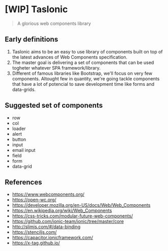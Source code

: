 # [WIP] Taslonic
> A glorious web components library

## Early definitions

1. Taslonic aims to be an easy to use library of components built on top of the latest advances of Web Components specification.
2. The master goal is delivering a set of components that can be used togheter whatever SPA framework/library.
3. Different of famous libraries like Bootstrap, we'll focus on very few components. Altought few in quantity, we're going tackle components that have a lot of potencial to save development time like forms and data-grids.

## Suggested set of components

- row
- col
- loader
- alert
- button
- input
- email input
- field
- form
- data-grid

## References

- https://www.webcomponents.org/
- https://open-wc.org/
- https://developer.mozilla.org/en-US/docs/Web/Web_Components
- https://en.wikipedia.org/wiki/Web_Components
- https://css-tricks.com/modular-future-web-components/
- https://github.com/ionic-team/ionic/tree/master/core
- http://slimjs.com/#/data-binding
- https://stenciljs.com/
- https://capacitor.ionicframework.com/
- https://x-tag.github.io/
